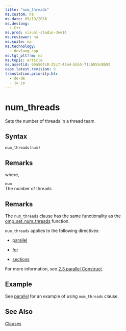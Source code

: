 ```yaml
---
title: "num_threads"
ms.custom: na
ms.date: 09/19/2016
ms.devlang: 
  - C++
ms.prod: visual-studio-dev14
ms.reviewer: na
ms.suite: na
ms.technology: 
  - devlang-cpp
ms.tgt_pltfrm: na
ms.topic: article
ms.assetid: 09a56fc8-25c7-43e4-bbb5-71cb955d0b93
caps.latest.revision: 9
translation.priority.ht: 
  - de-de
  - ja-jp
---
```

# num_threads
Sets the number of threads in a thread team.  
  
## Syntax  
  
```  
num_threads(num)  
```  
  
## Remarks  
 where,  
  
 `num`  
 The number of threads  
  
## Remarks  
 The `num_threads` clause has the same functionality as the [omp_set_num_threads](../vs140/omp_set_num_threads.md) function.  
  
 `num_threads` applies to the following directives:  
  
-   [parallel](../vs140/parallel.md)  
  
-   [for](../vs140/for--OpenMP-.md)  
  
-   [sections](../vs140/sections--OpenMP-.md)  
  
 For more information, see [2.3 parallel Construct](../vs140/2.3-parallel-Construct.md).  
  
## Example  
 See [parallel](../vs140/parallel.md) for an example of using `num_threads` clause.  
  
## See Also  
 [Clauses](../vs140/OpenMP-Clauses.md)